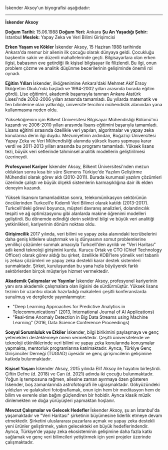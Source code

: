 İskender Aksoy'un biyografisi aşağıdadır:

---

**İskender Aksoy**

**Doğum Tarihi:** 15.06.1988
**Doğum Yeri:** Ankara
**Şu An Yaşadığı Şehir:** İstanbul
**Meslek:** Yapay Zeka ve Veri Bilimi Girişimcisi

**Erken Yaşam ve Kökler**
İskender Aksoy, 15 Haziran 1988 tarihinde Ankara'da memur bir ailenin ilk çocuğu olarak dünyaya geldi. Çocukluğu başkentin sakin ve düzenli mahallelerinde geçti. Bilgisayarlara olan erken ilgisi, babasının eve getirdiği ilk kişisel bilgisayar ile filizlendi. Bu ilgi, onun problem çözme ve analitik düşünme becerilerinin gelişiminde önemli rol oynadı.

**Eğitim Yılları**
İskender, ilköğrenimine Ankara'daki Mehmet Akif Ersoy İlköğretim Okulu'nda başladı ve 1994-2002 yılları arasında burada eğitim gördü. Lise eğitimini, akademik başarısıyla tanınan Ankara Atatürk Lisesi'nde 2002-2006 yılları arasında tamamladı. Bu yıllarda matematik ve fen bilimlerine olan yatkınlığı, üniversite tercihini mühendislik alanından yana kullanmasına neden oldu.

Yükseköğrenim için Bilkent Üniversitesi Bilgisayar Mühendisliği Bölümü'nü kazandı ve 2006-2010 yılları arasında lisans eğitimini başarıyla tamamladı. Lisans eğitimi sırasında özellikle veri yapıları, algoritmalar ve yapay zeka konularına derin ilgi duydu. Mezuniyetinin ardından, Boğaziçi Üniversitesi Yapay Zeka ve Veri Mühendisliği alanında yüksek lisans yapmaya karar verdi ve 2011-2013 yılları arasında bu programı tamamladı. Yüksek lisans tezi, büyük veri setlerinde tahminsel analitik modellerin geliştirilmesi üzerineydi.

**Profesyonel Kariyer**
İskender Aksoy, Bilkent Üniversitesi'nden mezun olduktan sonra kısa bir süre Siemens Türkiye'de Yazılım Geliştirme Mühendisi olarak görev aldı (2010-2011). Burada kurumsal yazılım çözümleri üzerinde çalıştı ve büyük ölçekli sistemlerin karmaşıklığına dair ilk elden deneyim kazandı.

Yüksek lisansını tamamladıktan sonra, telekomünikasyon sektörünün öncülerinden Turkcell'e Kıdemli Veri Bilimci olarak katıldı (2013-2017). Turkcell'deki görevi boyunca, müşteri davranış analizleri, dolandırıcılık tespiti ve ağ optimizasyonu gibi alanlarda makine öğrenimi modelleri geliştirdi. Bu dönemde edindiği derin sektörel bilgi ve büyük veri analitiği yetkinlikleri, kariyerinin dönüm noktası oldu.

**Girişimcilik**
2017 yılında, veri bilimi ve yapay zeka alanındaki tecrübelerini daha geniş kitlelere ulaştırmak ve iş dünyasının somut problemlerine yenilikçi çözümler sunmak amacıyla Turkcell'den ayrıldı ve "Veri Haritası" adlı kendi teknoloji girişimini kurdu. Kurucu Ortak ve CTO (Chief Technology Officer) olarak görev aldığı bu şirket, özellikle KOBİ'lere yönelik veri tabanlı iş zekası çözümleri ve yapay zeka destekli karar destek sistemleri sunmaktadır. Şirket, kuruluşundan bu yana hızla büyüyerek farklı sektörlerden birçok müşteriye hizmet vermektedir.

**Akademik Çalışmalar ve Yayınlar**
İskender Aksoy, profesyonel kariyerinin yanı sıra akademik çalışmalara olan ilgisini de sürdürmüştür. Yüksek lisans tezinin bir uzantısı olarak hazırladığı makaleleri çeşitli konferanslarda sunulmuş ve dergilerde yayımlanmıştır:

*   "Deep Learning Approaches for Predictive Analytics in Telecommunications" (2013, International Journal of AI Applications)
*   "Real-time Anomaly Detection in Big Data Streams using Machine Learning" (2016, Data Science Conference Proceedings)

**Sosyal Sorumluluk ve Etkiler**
İskender, bilgi birikimini paylaşmaya ve genç yetenekleri desteklemeye önem vermektedir. Çeşitli üniversitelerde ve teknoloji etkinliklerinde veri bilimi ve yapay zeka konularında konuşmalar yapmakta, mentorluk programlarına katılmaktadır. Ayrıca, Türkiye Genç Girişimciler Derneği (TÜGİAD) üyesidir ve genç girişimcilerin gelişimine katkıda bulunmaktadır.

**Kişisel Yaşam**
İskender Aksoy, 2015 yılında Elif Aksoy ile hayatını birleştirdi. Çiftin Defne (d. 2018) ve Can (d. 2021) adında iki çocuğu bulunmaktadır. Yoğun iş temposuna rağmen, ailesine zaman ayırmaya özen gösteren İskender, boş zamanlarında astrofotografi ile uğraşmaktadır. Gökyüzündeki yıldızları ve galaksileri fotoğraflamak, onun için hem bir meditasyon hem de bilim ve evrenle olan bağını güçlendiren bir hobidir. Ayrıca klasik müzik dinlemekten ve doğa yürüyüşleri yapmaktan hoşlanır.

**Mevcut Çalışmalar ve Gelecek Hedefler**
İskender Aksoy, şu an İstanbul'da yaşamaktadır ve "Veri Haritası" şirketinin büyümesine liderlik etmeye devam etmektedir. Şirketini uluslararası pazarlara açmak ve yapay zeka destekli yeni ürünler geliştirmek, yakın gelecekteki en büyük hedeflerindendir. Ayrıca, Türkiye'de yapay zeka ekosisteminin gelişimine daha fazla katkı sağlamak ve genç veri bilimcileri yetiştirmek için yeni projeler üzerinde çalışmaktadır.